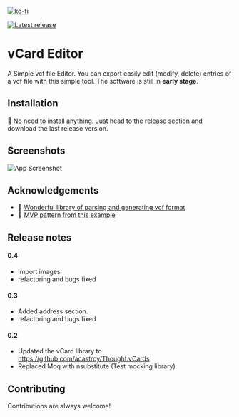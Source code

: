 [![ko-fi](https://ko-fi.com/img/githubbutton_sm.svg)](https://ko-fi.com/B0B2KV8WP)
<p align="center">

  <a href="https://github.com/abdelkader/vCardEditor/releases/latest/download/vCardEditor.exe"><img src="https://camo.githubusercontent.com/d83fa798b621f1e112646fcc4aa74fff1ff6a8b22f5fc1da5ed8f79ddb4a51cb/68747470733a2f2f62616467656e2e6e65742f6769746875622f72656c656173652f4e61657265656e2f5374726170646f776e2e6a73" alt="Latest release" data-canonical-src="https://badgen.net/github/release/Naereen/Strapdown.js" style="max-width: 100%;"></a>
</p>

# vCard Editor

A Simple vcf file Editor. You can export easily edit (modify, delete) entries of a vcf file with this simple tool.
The software is still in **early stage**. 



## Installation

🔧 No need to install anything. Just head to the release section and download the last release version.


    
## Screenshots

![App Screenshot](https://user-images.githubusercontent.com/474542/151180600-cf169628-0761-49a9-a63d-05f751c6a9bb.png)


## Acknowledgements

 - 🧰 [Wonderful library of parsing and generating vcf format](https://github.com/drlongnecker/Thought.vCards)
 - 📖 [MVP pattern from this example](https://github.com/lennykean/NoteCards)



## Release notes
#### 0.4

- Import images
- refactoring and bugs fixed


#### 0.3

- Added address section.
- refactoring and bugs fixed

#### 0.2
- Updated the vCard library to https://github.com/acastroy/Thought.vCards
- Replaced Moq with nsubstitute (Test mocking library).

## Contributing

Contributions are always welcome!


